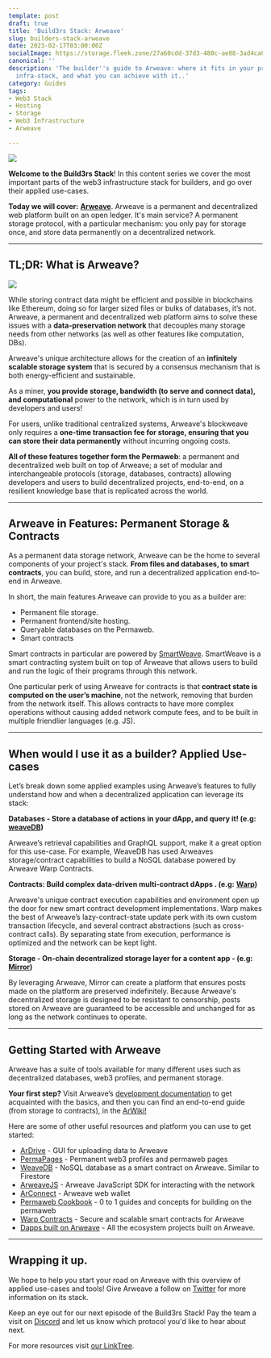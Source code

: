 ```yaml
---
template: post
draft: true
title: 'Build3rs Stack: Arweave'
slug: builders-stack-arweave
date: 2023-02-17T03:00:00Z
socialImage: https://storage.fleek.zone/27a60cdd-37d3-480c-ae88-3ad4ca886b13-bucket/imgs/arweave-builderstack.png
canonical: ''
description: 'The builder''s guide to Arweave: where it fits in your project''s Web3
  infra-stack, and what you can achieve with it..'
category: Guides
tags:
- Web3 Stack
- Hosting
- Storage
- Web3 Infrastructure
- Arweave

---
```

![](https://storage.fleek.zone/27a60cdd-37d3-480c-ae88-3ad4ca886b13-bucket/imgs/arweave-builderstack.png)

**Welcome to the Build3rs Stack**! In this content series we cover the most important parts of the web3 infrastructure stack for builders, and go over their applied use-cases.

**Today we will cover:** [**Arweave**](https://www.arweave.org/). Arweave is a permanent and decentralized web platform built on an open ledger. It's main service? A permanent storage protocol, with a particular mechanism: you only pay for storage once, and store data permanently on a decentralized network.

***

## TL;DR: What is Arweave?

![](https://storage.fleek.zone/27a60cdd-37d3-480c-ae88-3ad4ca886b13-bucket/imgs/arweave-main.png)

While storing contract data might be efficient and possible in blockchains like Ethereum, doing so for larger sized files or bulks of databases, it’s not. Arweave, a permanent and decentralized web platform aims to solve these issues with a **data-preservation network** that decouples many storage needs from other networks (as well as other features like computation, DBs).

Arweave's unique architecture allows for the creation of an **infinitely scalable storage system** that is secured by a consensus mechanism that is both energy-efficient and sustainable.

As a miner, **you provide storage, bandwidth (to serve and connect data), and computational** power to the network, which is in turn used by developers and users!

For users, unlike traditional centralized systems, Arweave's blockweave only requires a **one-time transaction fee for storage, ensuring that you can store their data permanently** without incurring ongoing costs.

**All of these features together form the Permaweb**: a permanent and decentralized web built on top of Arweave; a set of modular and interchangeable protocols (storage, databases, contracts) allowing developers and users to build decentralized projects, end-to-end, on a resilient knowledge base that is replicated across the world.

***

## Arweave in Features: Permanent Storage & Contracts

As a permanent data storage network, Arweave can be the home to several components of your project's stack. **From files and databases, to smart contracts**, you can build, store, and run a decentralized application end-to-end in Arweave.

In short, the main features Arweave can provide to you as a builder are:

* Permanent file storage.
* Permanent frontend/site hosting.
* Queryable databases on the Permaweb.
* Smart contracts

Smart contracts in particular are powered by [SmartWeave](https://arwiki.wiki/#/en/smartweave). SmartWeave is a smart contracting system built on top of Arweave that allows users to build and run the logic of their programs through this network.

One particular perk of using Arweave for contracts is that **contract state is computed on the user’s machine**, not the network, removing that burden from the network itself. This allows contracts to have more complex operations without causing added network compute fees, and to be built in multiple friendlier languages (e.g. JS).

***

## When would I use it as a builder? Applied Use-cases

Let’s break down some applied examples using Arweave’s features to fully understand how and when a decentralized application can leverage its stack:

**Databases - Store a database of actions in your dApp, and query it! (e.g:** [**weaveDB**](https://weavedb.dev/)**)**

Arweave’s retrieval capabilities and GraphQL support, make it a great option for this use-case. For example, WeaveDB has used Arweaves storage/contract capabilities to build a NoSQL database powered by Arweave Warp Contracts.

**Contracts: Build complex data-driven multi-contract dApps . (e.g:** [**Warp**](https://warp.cc/)**)**

Arweave's unique contract execution capabilities and environment open up the door for new smart contract development implementations. Warp makes the best of Arweave’s lazy-contract-state update perk with its own custom transaction lifecycle, and several contract abstractions (such as cross-contract calls). By separating state from execution, performance is optimized and the network can be kept light.

**Storage - On-chain decentralized storage layer for a content app - (e.g:** [**Mirror**](https://mirror.xyz)**)**

By leveraging Arweave, Mirror can create a platform that ensures posts made on the platform are preserved indefinitely. Because Arweave's decentralized storage is designed to be resistant to censorship, posts stored on Arweave are guaranteed to be accessible and unchanged for as long as the network continues to operate.

***

## Getting Started with Arweave

Arweave has a suite of tools available for many different uses such as decentralized databases, web3 profiles, and permanent storage.

**Your first step?** Visit Arweave’s [development documentation](https://docs.arweave.org/developers) to get acquainted with the basics, and then you can find an end-to-end guide (from storage to contracts), in the [ArWiki!](https://arwiki.wiki/#/en/main)

Here are some of other useful resources and platform you can use to get started:

* [ArDrive](https://ardrive.io/) - GUI for uploading data to Arweave
* [PermaPages](https://permapages.arweave.dev) - Permanent web3 profiles and permaweb pages
* [WeaveDB](https://weavedb.dev) - NoSQL database as a smart contract on Arweave. Similar to Firestore
* [ArweaveJS](https://github.com/ArweaveTeam/arweave-js) - Arweave JavaScript SDK for interacting with the network
* [ArConnect](https://arconnect.io) - Arweave web wallet
* [Permaweb Cookbook](https://cookbook.arweave.dev) - 0 to 1 guides and concepts for building on the permaweb
* [Warp Contracts](https://warp.cc/) - Secure and scalable smart contracts for Arweave
* [Dapps built on Arweave](https://list.weavescan.com/) - All the ecosystem projects built on Arweave.

***

## Wrapping it up.

We hope to help you start your road on Arweave with this overview of applied use-cases and tools! Give Arweave a follow on [Twitter](https://twitter.com/ArweaveEco) for more information on its stack.

Keep an eye out for our next episode of the Build3rs Stack! Pay the team a visit on [Discord](https://discord.gg/fleekxyz) and let us know which protocol you'd like to hear about next.

For more resources visit [our LinkTree](https://linktr.ee/fleek).